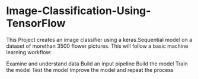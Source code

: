 # Image-Classification-Using-TensorFlow

This Project creates an image classifier using a keras.Sequential model on a dataset of morethan 3500 flower pictures.
This will follow a basic machine learning workflow:

Examine and understand data
Build an input pipeline
Build the model
Train the model
Test the model
Improve the model and repeat the process
